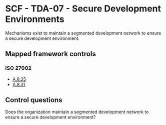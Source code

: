 # SCF - TDA-07 - Secure Development Environments
Mechanisms exist to maintain a segmented development network to ensure a secure development environment. 
## Mapped framework controls
### ISO 27002
- [A.8.25](../iso27002/a-8.md#a825)
- [A.8.31](../iso27002/a-8.md#a831)
  
## Control questions
Does the organization maintain a segmented development network to ensure a secure development environment? 
  